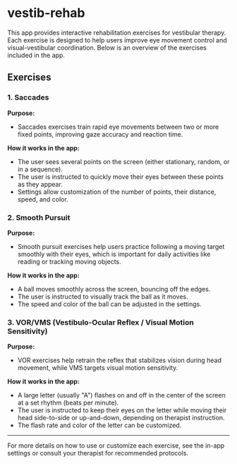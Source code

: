# vestib-rehab

This app provides interactive rehabilitation exercises for vestibular therapy. Each exercise is designed to help users improve eye movement control and visual-vestibular coordination. Below is an overview of the exercises included in the app.

## Exercises

### 1. Saccades
**Purpose:**
- Saccades exercises train rapid eye movements between two or more fixed points, improving gaze accuracy and reaction time.

**How it works in the app:**
- The user sees several points on the screen (either stationary, random, or in a sequence).
- The user is instructed to quickly move their eyes between these points as they appear.
- Settings allow customization of the number of points, their distance, speed, and color.

### 2. Smooth Pursuit
**Purpose:**
- Smooth pursuit exercises help users practice following a moving target smoothly with their eyes, which is important for daily activities like reading or tracking moving objects.

**How it works in the app:**
- A ball moves smoothly across the screen, bouncing off the edges.
- The user is instructed to visually track the ball as it moves.
- The speed and color of the ball can be adjusted in the settings.

### 3. VOR/VMS (Vestibulo-Ocular Reflex / Visual Motion Sensitivity)
**Purpose:**
- VOR exercises help retrain the reflex that stabilizes vision during head movement, while VMS targets visual motion sensitivity.

**How it works in the app:**
- A large letter (usually "A") flashes on and off in the center of the screen at a set rhythm (beats per minute).
- The user is instructed to keep their eyes on the letter while moving their head side-to-side or up-and-down, depending on therapist instruction.
- The flash rate and color of the letter can be customized.

---

For more details on how to use or customize each exercise, see the in-app settings or consult your therapist for recommended protocols.
